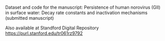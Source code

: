 Dataset and code for the manuscript: Persistence of human norovirus (GII) in surface water: Decay rate constants and inactivation mechanisms
(submitted manuscript) 

Also available at Standford Digital Repository https://purl.stanford.edu/tr061rz9792 
